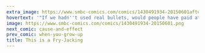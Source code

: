 ```yaml
---
extra_image: https://www.smbc-comics.com/comics/1430491934-20150601after.png
hovertext: '"If we hadn''t used real bullets, would people have paid attention?!"'
image: https://www.smbc-comics.com/comics/1430491934-20150601.png
next_comic: cause-and-effect
prev_comic: when-you-grow-up
title: This is a Fry-Jacking
---
```


